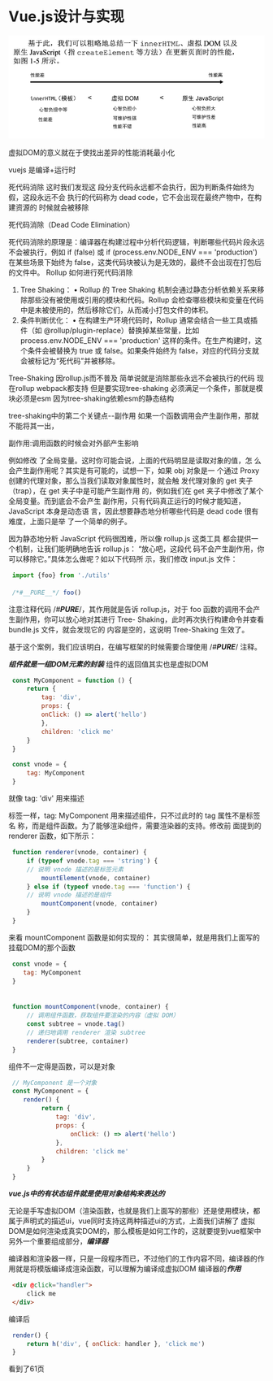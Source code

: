 # Vue.js设计与实现

![img.png](img.png)

虚拟DOM的意义就在于使找出差异的性能消耗最小化

vuejs 是编译+运行时

死代码消除
这时我们发现这
段分支代码永远都不会执行，因为判断条件始终为假，这段永远不会
执行的代码称为 dead code，它不会出现在最终产物中，在构建资源的
时候就会被移除

死代码消除（Dead Code Elimination）

死代码消除的原理是：编译器在构建过程中分析代码逻辑，判断哪些代码片段永远不会被执行，例如 if (false) 或 if (process.env.NODE_ENV === 'production') 在某些场景下始终为 false，这类代码块被认为是无效的，最终不会出现在打包后的文件中。
Rollup 如何进行死代码消除

1.	Tree Shaking：
    •	Rollup 的 Tree Shaking 机制会通过静态分析依赖关系来移除那些没有被使用或引用的模块和代码。Rollup 会检查哪些模块和变量在代码中是未被使用的，然后移除它们，从而减小打包文件的体积。
2. 条件判断优化：
   •	在构建生产环境代码时，Rollup 通常会结合一些工具或插件（如 @rollup/plugin-replace）替换掉某些常量，比如 process.env.NODE_ENV === 'production' 这样的条件。在生产构建时，这个条件会被替换为 true 或 false。如果条件始终为 false，对应的代码分支就会被标记为“死代码”并被移除。

Tree-Shaking 因rollup.js而不普及
简单说就是消除那些永远不会被执行的代码
现在rollup webpack都支持
但是要实现tree-shaking 必须满足一个条件，那就是模块必须是esm 因为tree-shaking依赖esm的静态结构

tree-shaking中的第二个关键点--副作用
如果一个函数调用会产生副作用，那就不能将其一出，

副作用:调用函数的时候会对外部产生影响

例如修改 了全局变量。这时你可能会说，上面的代码明显是读取对象的值，怎
么会产生副作用呢？其实是有可能的，试想一下，如果 obj 对象是一
个通过 Proxy 创建的代理对象，那么当我们读取对象属性时，就会触
发代理对象的 get 夹子（trap），在 get 夹子中是可能产生副作用
的，例如我们在 get 夹子中修改了某个全局变量。而到底会不会产生
副作用，只有代码真正运行的时候才能知道，JavaScript 本身是动态语
言，因此想要静态地分析哪些代码是 dead code 很有难度，上面只是举
了一个简单的例子。

因为静态地分析 JavaScript 代码很困难，所以像 rollup.js 这类工具
都会提供一个机制，让我们能明确地告诉 rollup.js：
“放心吧，这段代
码不会产生副作用，你可以移除它。”具体怎么做呢？如以下代码所
示，我们修改 input.js 文件：

```js
 import {foo} from './utils'

 /*#__PURE__*/ foo()
```

注意注释代码 /*#__PURE__*/，其作用就是告诉 rollup.js，对于
foo 函数的调用不会产生副作用，你可以放心地对其进行 Tree-
Shaking，此时再次执行构建命令并查看 bundle.js 文件，就会发现它的
内容是空的，这说明 Tree-Shaking 生效了。

基于这个案例，我们应该明白，在编写框架的时候需要合理使用
/*#__PURE__*/ 注释。


***组件就是一组DOM元素的封装***
组件的返回值其实也是虚拟DOM
```js
 const MyComponent = function () {
     return {
         tag: 'div',
         props: {
         onClick: () => alert('hello')
         },
         children: 'click me'
     }
 }
```
```js
 const vnode = {
     tag: MyComponent
 }
```
就像 tag: 'div' 用来描述 <div> 标签一样，tag:
MyComponent 用来描述组件，只不过此时的 tag 属性不是标签名
称，而是组件函数。为了能够渲染组件，需要渲染器的支持。修改前
面提到的 renderer 函数，如下所示：
```js
 function renderer(vnode, container) {
     if (typeof vnode.tag === 'string') {
     // 说明 vnode 描述的是标签元素
         mountElement(vnode, container)
     } else if (typeof vnode.tag === 'function') {
     // 说明 vnode 描述的是组件
         mountComponent(vnode, container)
     }
 }

```
来看 mountComponent 函数是如何实现的： 其实很简单，就是用我们上面写的挂载DOM的那个函数
```js
 const vnode = {
    tag: MyComponent
 }


 function mountComponent(vnode, container) {
     // 调用组件函数，获取组件要渲染的内容（虚拟 DOM）
     const subtree = vnode.tag()
     // 递归地调用 renderer 渲染 subtree
     renderer(subtree, container)
 }

```

组件不一定得是函数，可以是对象

```js
 // MyComponent 是一个对象
 const MyComponent = {
    render() {
         return {
             tag: 'div',
             props: {
                 onClick: () => alert('hello')
             },
             children: 'click me'
         }
     }
 }
```
***vue.js中的有状态组件就是使用对象结构来表达的***


无论是手写虚拟DOM（渲染函数，也就是我们上面写的那些）还是使用模块，都属于声明式的描述ui，vue同时支持这两种描述ui的方式，上面我们讲解了
虚拟DOM是如何渲染成真实DOM的，那么模板是如何工作的，这就要提到vue框架中另外一个重要组成部分，***编译器***

编译器和渲染器一样，只是一段程序而已，不过他们的工作内容不同，编译器的作用就是将模版编译成渲染函数，可以理解为编译成虚拟DOM
编译器的***作用***
```html
 <div @click="handler">
     click me
 </div>
```
编译后
```js
 render() {
     return h('div', { onClick: handler }, 'click me')
 }


```

看到了61页